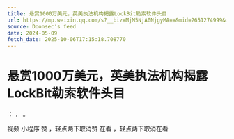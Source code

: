 ```yaml
---
title: 悬赏1000万美元，英美执法机构揭露LockBit勒索软件头目
url: https://mp.weixin.qq.com/s?__biz=MjM5NjA0NjgyMA==&mid=2651274999&idx=3&sn=047f80dcf86dbb594cfed39ae7c3a3ce
source: Doonsec's feed
date: 2024-05-09
fetch_date: 2025-10-06T17:15:18.708770
---
```


# 悬赏1000万美元，英美执法机构揭露LockBit勒索软件头目

：
，
。

视频
小程序
赞
，轻点两下取消赞
在看
，轻点两下取消在看
